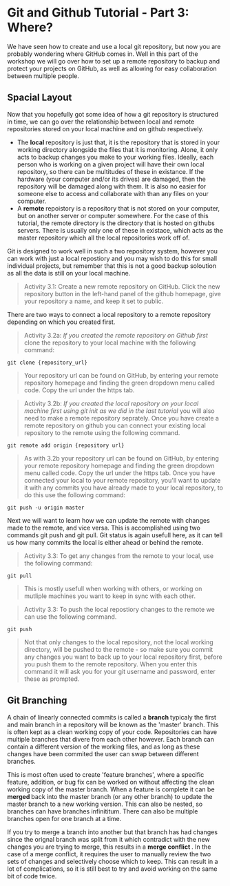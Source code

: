 <h1> Git and Github Tutorial - Part 3: Where? </h1>

We have seen how to create and use a local git repository, but now you are probably wondering where GitHub comes in. Well in this part of the workshop we will go over how to set up a remote repository to backup and protect your projects on GitHub, as well as allowing for easy collaboration between multiple people.

<h2> Spacial Layout </h2>

Now that you hopefully got some idea of how a git repository is structured in time, we can go over the relationship between local and remote repositories stored on your local machine and on github respectively.

* The <b> local </b> repository is just that, it is the repository that is stored in your working directory alongside the files that it is monitoring. Alone, it only acts to backup changes you make to your working files. Ideally, each person who is working on a given project will have their own local repository, so there can be multitudes of these in existance. If the hardware (your computer and/or its drives) are damaged, then the repository will be damaged along with them. It is also no easier for someone else to access and collaborate with than any files on your computer.
* A <b> remote </b> repoistory is a repository that is not stored on your computer, but on another server or computer somewhere. For the case of this tutorial, the remote directory is the directory that is hosted on githubs servers. There is usually only one of these in existace, which acts as the master repository which all the local repositories work off of.

Git is designed to work well in such a two repository system, however you can work with just a local repostiory and you may wish to do this for small individual projects, but remember that this is not a good backup soloution as all the data is still on your local machine.

> Activity 3.1: Create a new remote repository on GitHub. Click the new repository button in the left-hand panel of the github homepage, give your repository a name, and keep it set to public.

There are two ways to connect a local repository to a remote repository depending on which you created first.

> Activity 3.2a: *If you created the remote repository on Github first* clone the repository to your local machine with the following command:

    git clone {repository_url}
    
> Your repository url can be found on GitHub, by entering your remote repository homepage and finding the green dropdown menu called code. Copy the url under the https tab.

> Activity 3.2b: *If you created the local repository on your local machine first using git init as we did in the last tutorial* you will also need to make a remote repository seprately. Once you have create a remote repository on github you can connect your existing local repository to the remote using the following command.

    git remote add origin {repository url}

> As with 3.2b your repository url can be found on GitHub, by entering your remote repository homepage and finding the green dropdown menu called code. Copy the url under the https tab. Once you have connected your local to your remote repository, you'll want to update it with any commits you have already made to your local repository, to do this use the following command:

    git push -u origin master

Next we will want to learn how we can update the remote with changes made to the remote, and vice versa. This is accomplished using two commands git push and git pull. Git status is again usefull here, as it can tell us how many commits the local is either ahead or behind the remote.

> Activity 3.3: To get any changes from the remote to your local, use the following command:

    git pull

> This is mostly usefull when working with others, or working on mutliple machines you want to keep in sync with each other. 

> Activity 3.3: To push the local repostiory changes to the remote we can use the following command.

    git push

> Not that only changes to the local repository, not the local working directory, will be pushed to the remote - so make sure you commit any changes you want to back up to your local repository first, before you push them to the remote repository. When you enter this command it will ask you for your git username and password, enter these as prompted.

<h2> Git Branching </h2>

A chain of linearly connected commits is called a <b> branch </b> typicaly the first and main branch in a repository will be known as the 'master' branch. This is often kept as a clean working copy of your code. Repositories can have multiple branches that divere from each other however. Each branch can contain a different version of the working files, and as long as these changes have been commited the user can swap between different branches.

This is most often used to create 'feature branches', where a specific feature, addition, or bug fix can be worked on without affecting the clean working copy of the master branch. When a feature is complete it can be <b> merged </b> back into the master branch (or any other branch) to update the master branch to a new working version. This can also be nested, so branches can have branches infinititum. There can also be multiple branches open for one branch at a time.

If you try to merge a branch into another but that branch has had changes since the orignal branch was split from it which contradict with the new changes you are trying to merge, this results in a <b> merge conflict </b>. In the case of a merge conflict, it requires the user to manually review the two sets of changes and selectively choose which to keep. This can result in a lot of complications, so it is still best to try and avoid working on the same bit of code twice.
